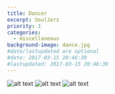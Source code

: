 ```yaml
---
title: Dancer
excerpt: SoulJerz
priority: 1
categories:
  - miscellaneous
background-image: dance.jpg
#date/lastupdated are optional
#date: 2017-03-15 20:46:39
#lastupdated: 2017-03-15 20:46:39
---
```

![alt text](images/dance1 "Dance")
![alt text](images/dance2 "Dance")
![alt text](images/dance3 "Dance")
